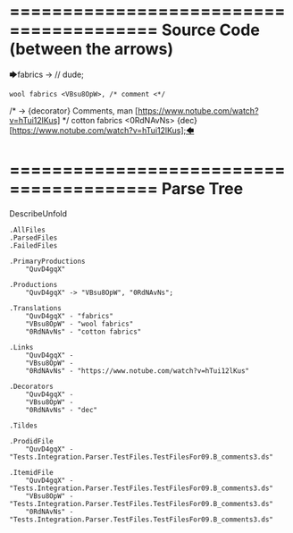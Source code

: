 ========================================
Source Code (between the arrows)
========================================

🡆fabrics <QuvD4gqX> ->        // dude;

    wool fabrics <VBsu8OpW>, /* comment <*/
/* -> {decorator} Comments, man [https://www.notube.com/watch?v=hTui12lKus] */     cotton fabrics <0RdNAvNs> {dec} [https://www.notube.com/watch?v=hTui12lKus];🡄

========================================
Parse Tree
========================================
DescribeUnfold

    .AllFiles
    .ParsedFiles
    .FailedFiles

    .PrimaryProductions
        "QuvD4gqX" 

    .Productions
        "QuvD4gqX" -> "VBsu8OpW", "0RdNAvNs";

    .Translations
        "QuvD4gqX" - "fabrics"
        "VBsu8OpW" - "wool fabrics"
        "0RdNAvNs" - "cotton fabrics"

    .Links
        "QuvD4gqX" - 
        "VBsu8OpW" - 
        "0RdNAvNs" - "https://www.notube.com/watch?v=hTui12lKus"

    .Decorators
        "QuvD4gqX" - 
        "VBsu8OpW" - 
        "0RdNAvNs" - "dec"

    .Tildes

    .ProdidFile
        "QuvD4gqX" - "Tests.Integration.Parser.TestFiles.TestFilesFor09.B_comments3.ds"

    .ItemidFile
        "QuvD4gqX" - "Tests.Integration.Parser.TestFiles.TestFilesFor09.B_comments3.ds"
        "VBsu8OpW" - "Tests.Integration.Parser.TestFiles.TestFilesFor09.B_comments3.ds"
        "0RdNAvNs" - "Tests.Integration.Parser.TestFiles.TestFilesFor09.B_comments3.ds"


